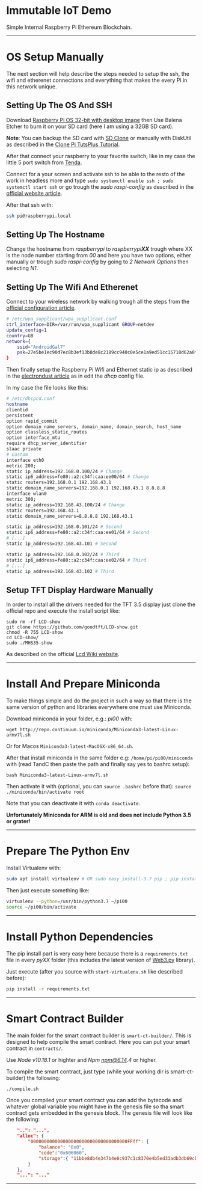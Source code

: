 # Immutable IoT Demo

Simple Internal Raspberry Pi Ethereum Blockchain.

---

# OS Setup Manually

The next section will help describe the steps needed to setup the ssh, the wifi and etherenet connections and everything that makes the every Pi in this network unique.

## Setting Up The OS And SSH

Download [Raspberry Pi OS 32-bit with desktop image](https://www.raspberrypi.org/downloads/raspberry-pi-os/) then Use Balena Etcher to burn it on your SD card (here I am using a 32GB SD card).

**Note**: You can backup the SD card with [SD Clone](https://twocanoes.com/products/mac/sd-clone/) or manually with DiskUtil as described in the [Clone Pi TutsPlus Tutorial](https://computers.tutsplus.com/articles/how-to-clone-raspberry-pi-sd-cards-using-the-command-line-in-os-x--mac-59911).

After that connect your raspberry to your favorite switch, like in my case the little 5 port switch from [Tenda](https://tendacn.com/en/product/SG105.html).

Connect for a your screen and activate ssh to be able to the resto of the work in headless more and type `sudo systemctl enable ssh
; sudo systemctl start ssh` or go trough the _sudo raspi-config_ as described in the [official website article](https://www.raspberrypi.org/documentation/remote-access/ssh/).

After that ssh with:

```sh
ssh pi@raspberrypi.local
```

## Setting Up The Hostname

Change the hostname from _raspberrypi_ to _raspberrypi**XX**_ trough where XX is the node number starting from _00_ and here you have two options, either manually or trough _sudo raspi-config_ by going to _2 Network Options_ then selecting _N1_.

## Setting Up The Wifi And Etherenet

Connect to your wireless network by walking trough all the steps from the [official configuration article](https://www.raspberrypi.org/documentation/configuration/wireless/wireless-cli.md).

```bash
# /etc/wpa_supplicant/wpa_supplicant.conf
ctrl_interface=DIR=/var/run/wpa_supplicant GROUP=netdev
update_config=1
country=GB
network={
    ssid="AndroidGal7"
    psk=27e5be1ec90d7ec8b3ef13b8de8c2189cc940c0e5ce1a9ed51cc15718d62a0f8
}
```

Then finally setup the Raspberry Pi Wifi and Ethernet static ip as described in the [electrondust article](https://electrondust.com/2017/11/25/setting-raspberry-pi-wifi-static-ip-raspbian-stretch-lite/) as in edit the _dhcp_ config file.

In my case the file looks like this:


```sh
# /etc/dhcpcd.conf
hostname
clientid
persistent
option rapid_commit
option domain_name_servers, domain_name, domain_search, host_name
option classless_static_routes
option interface_mtu
require dhcp_server_identifier
slaac private
# Custom
interface eth0
metric 200;
static ip_address=192.168.0.100/24 # Change
static ip6_address=fe80::a2:c34f:caa:ee00/64 # Change
static routers=192.168.0.1 192.168.43.1
static domain_name_servers=192.168.0.1 192.168.43.1 8.8.8.8
interface wlan0
metric 300;
static ip_address=192.168.43.100/24 # Change
static routers=192.168.43.1
static domain_name_servers=8.8.8.8 192.168.43.1
```

```sh
static ip_address=192.168.0.101/24 # Second
static ip6_address=fe80::a2:c34f:caa:ee01/64 # Second
# [...]
static ip_address=192.168.43.101 # Second
```

```sh
static ip_address=192.168.0.102/24 # Third
static ip6_address=fe80::a2:c34f:caa:ee02/64 # Third
# [...]
static ip_address=192.168.43.102 # Third
```

## Setup TFT Display Hardware Manually

In order to install all the drivers needed for the TFT 3.5 display just clone the official repo and execute the install script like:

```ah
sudo rm -rf LCD-show
git clone https://github.com/goodtft/LCD-show.git
chmod -R 755 LCD-show
cd LCD-show/
sudo ./MHS35-show
```

As described on the official [Lcd Wiki website](http://www.lcdwiki.com/MHS-3.5inch_RPi_Display).

---

# Install And Prepare Miniconda

To make things simple and do the project in such a way so that there is the same version of python and libraries everywhere one must use Miniconda.

Download miniconda in your folder, e.g.: _pi00_ with:

`wget http://repo.continuum.io/miniconda/Miniconda3-latest-Linux-armv7l.sh`

Or for Macos `Miniconda3-latest-MacOSX-x86_64.sh`.

After that install miniconda in the same folder e.g: `/home/pi/pi00/miniconda` with (read TandC then paste the path and finally say yes to bashrc setup):

`bash Miniconda3-latest-Linux-armv7l.sh`

Then activate it with (optional, you can `source .bashrc` before that): `source ./miniconda/bin/activate root`

Note that you can deactivate it with `conda deactivate`.

**Unfortunately Miniconda for ARM is old and does not include Python 3.5 or grater!**

---

# Prepare The Python Env

Install Virtualenv with:

```sh
sudo apt install virtualenv # OR sudo easy_install-3.7 pip ; pip install virtualenv
```

Then just execute something like:

```sh
virtualenv --python=/usr/bin/python3.7 ~/pi00
source ~/pi00/bin/activate
```

---

# Install Python Dependencies

The pip install part is very easy here because there is a `requirements.txt` file in every _pyXX_ folder (this includes the latest version of [Web3.py](https://web3py.readthedocs.io/en/stable/quickstart.html) library).

Just execute (after you source with `start-virtualenv.sh` like described before):

```sh
pip install -r requirements.txt
```

---

# Smart Contract Builder

The main folder for the smart contract builder is `smart-ct-builder/`. This is designed to help compile the smart contract. Here you can put your smart contract in `contracts/`.

Use _Node v10.18.1_ or highter and _Npm npm@6.14.4_ or higher.

To compile the smart contract, just type (while your working dir is smart-ct-builder) the following:

```sh
./compile.sh
```

Once you compiled your smart contract you can add the bytecode and whatever global variable you might have in the genesis file so tha smart contract gets embedded in the genesis block. The genesis file will look like the following:

```json
    "..": "...",
    "alloc": {
        "000000000000000000000000000000000000FFff": {
            "balance": "0x0",
            "code":"0x606060",
            "storage":{ "11bbe8db4e347b4e8c937c1c8370e4b5ed33adb3db69cbdb7a38e1e50b1b82fa":"1234ff" }
        }
    },
    "...": "..."
```

---
